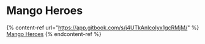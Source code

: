 # Mango Heroes

{% content-ref url="https://app.gitbook.com/s/j4UTkAnlcoIyx1gcRMjM/" %}
[Mango Heroes](https://app.gitbook.com/s/j4UTkAnlcoIyx1gcRMjM/)
{% endcontent-ref %}
